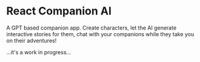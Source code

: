 # React Companion AI

A GPT based companion app. Create characters, let the AI generate interactive stories for them, chat with your companions while they take you on their adventures!

...it's a work in progress...
